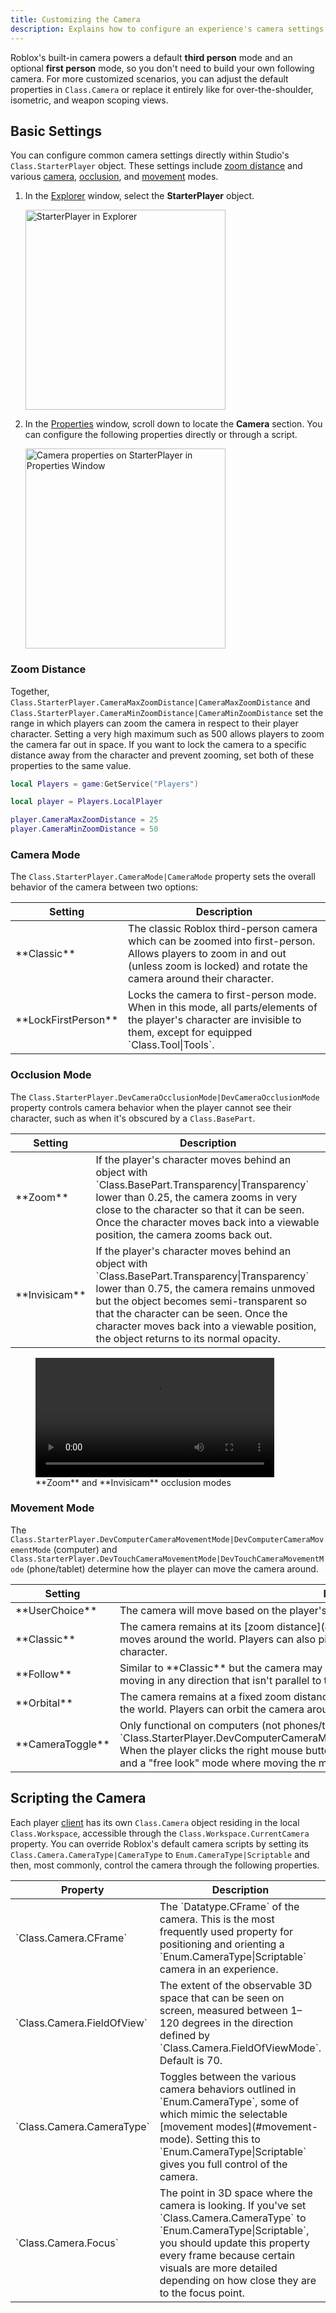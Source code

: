```yaml
---
title: Customizing the Camera
description: Explains how to configure an experience's camera settings.
---
```


Roblox's built-in camera powers a default **third person** mode and an optional **first person** mode, so you don't need to build your own following camera. For more customized scenarios, you can adjust the default properties in `Class.Camera` or replace it entirely like for over-the-shoulder, isometric, and weapon scoping views.

## Basic Settings

You can configure common camera settings directly within Studio's `Class.StarterPlayer` object. These settings include [zoom distance](#zoom-distance) and various [camera](#camera-mode), [occlusion](#occlusion-mode), and [movement](#movement-mode) modes.

1. In the [Explorer](../studio/explorer.md) window, select the **StarterPlayer** object.

   <img src="../assets/studio/explorer/StarterPlayer.png" width="320" alt="StarterPlayer in Explorer" />

1. In the [Properties](../studio/properties.md) window, scroll down to locate the **Camera** section. You can configure the following properties directly or through a script.

   <img src="../assets/studio/properties/StarterPlayer-Camera-Group.png" width="320" alt="Camera properties on StarterPlayer in Properties Window" />

### Zoom Distance

Together, `Class.StarterPlayer.CameraMaxZoomDistance|CameraMaxZoomDistance` and `Class.StarterPlayer.CameraMinZoomDistance|CameraMinZoomDistance` set the range in which players can zoom the camera in respect to their player character. Setting a very high maximum such as 500 allows players to zoom the camera far out in space. If you want to lock the camera to a specific distance away from the character and prevent zooming, set both of these properties to the same value.

```lua title='LocalScript - Camera Zoom Range' highlight='5,6'
local Players = game:GetService("Players")

local player = Players.LocalPlayer

player.CameraMaxZoomDistance = 25
player.CameraMinZoomDistance = 50
```

### Camera Mode

The `Class.StarterPlayer.CameraMode|CameraMode` property sets the overall behavior of the camera between two options:

<table>
<thead>
  <tr>
    <th>Setting</th>
    <th>Description</th>
  </tr>
</thead>
<tbody>
  <tr>
    <td>**Classic**</td>
    <td>The classic Roblox third-person camera which can be zoomed into first-person. Allows players to zoom in and out (unless zoom is locked) and rotate the camera around their character.</td>
  </tr>
  <tr>
    <td>**LockFirstPerson**</td>
    <td>Locks the camera to first-person mode. When in this mode, all parts/elements of the player's character are invisible to them, except for equipped `Class.Tool|Tools`.</td>
  </tr>
</tbody>
</table>

### Occlusion Mode

The `Class.StarterPlayer.DevCameraOcclusionMode|DevCameraOcclusionMode` property controls camera behavior when the player cannot see their character, such as when it's obscured by a `Class.BasePart`.

<table>
<thead>
  <tr>
    <th>Setting</th>
    <th>Description</th>
  </tr>
</thead>
<tbody>
  <tr>
    <td>**Zoom**</td>
    <td>If the player's character moves behind an object with `Class.BasePart.Transparency|Transparency` lower than 0.25, the camera zooms in very close to the character so that it can be seen. Once the character moves back into a viewable position, the camera zooms back out.</td>
  </tr>
  <tr>
    <td>**Invisicam**</td>
    <td>If the player's character moves behind an object with `Class.BasePart.Transparency|Transparency` lower than 0.75, the camera remains unmoved but the object becomes semi-transparent so that the character can be seen. Once the character moves back into a viewable position, the object returns to its normal opacity.</td>
  </tr>
</tbody>
</table>

<figure>
  <video controls src="../assets/workspace/camera/Camera-Occlusion.mp4" width="90%" alt="Camera occlusion mode: Zoom vs. Invisicam"></video>
  <figcaption>**Zoom** and **Invisicam** occlusion modes</figcaption>
</figure>

### Movement Mode

The `Class.StarterPlayer.DevComputerCameraMovementMode|DevComputerCameraMovementMode` (computer) and `Class.StarterPlayer.DevTouchCameraMovementMode|DevTouchCameraMovementMode` (phone/tablet) determine how the player can move the camera around.

<table>
<thead>
  <tr>
    <th>Setting</th>
    <th>Description</th>
  </tr>
</thead>
<tbody>
  <tr>
    <td>**UserChoice**</td>
    <td>The camera will move based on the player's in-experience camera settings.</td>
  </tr>
  <tr>
    <td>**Classic**</td>
    <td>The camera remains at its [zoom distance](#zoom-distance), tracking the player's character as it moves around the world. Players can also pitch the camera view up/down and orbit it around their character.</td>
  </tr>
  <tr>
    <td>**Follow**</td>
    <td>Similar to **Classic** but the camera may rotate slightly to face the player's character if they're moving in any direction that isn't parallel to the camera's facing direction.</td>
  </tr>
  <tr>
    <td>**Orbital**</td>
    <td>The camera remains at a fixed zoom distance and tracks the player's character as it moves around the world. Players can orbit the camera around their character but can't pitch the view up or down.</td>
  </tr>
  <tr>
    <td>**CameraToggle**</td>
    <td>Only functional on computers (not phones/tablets) through `Class.StarterPlayer.DevComputerCameraMovementMode|DevComputerCameraMovementMode`. When the player clicks the right mouse button, the camera toggles between **Classic** mode and a "free&nbsp;look" mode where moving the mouse looks around the world.</td>
  </tr>
</tbody>
</table>

## Scripting the Camera

Each player [client](../projects/client-server.md) has its own `Class.Camera` object residing in the local `Class.Workspace`, accessible through the `Class.Workspace.CurrentCamera` property. You can override Roblox's default camera scripts by setting its `Class.Camera.CameraType|CameraType` to `Enum.CameraType|Scriptable` and then, most commonly, control the camera through the following properties.

<table>
<thead>
  <tr>
    <th>Property</th>
    <th>Description</th>
  </tr>
</thead>
<tbody>
  <tr>
    <td>`Class.Camera.CFrame`</td>
    <td>The `Datatype.CFrame` of the camera. This is the most frequently used property for positioning and orienting a `Enum.CameraType|Scriptable` camera in an experience.</td>
  </tr>
  <tr>
    <td>`Class.Camera.FieldOfView`</td>
<td>The extent of the observable 3D space that can be seen on screen, measured between 1–120 degrees in the direction defined by `Class.Camera.FieldOfViewMode`. Default is 70.</td>
  </tr>
	<tr>
    <td>`Class.Camera.CameraType`</td>
    <td>Toggles between the various camera behaviors outlined in `Enum.CameraType`, some of which mimic the selectable [movement modes](#movement-mode). Setting this to `Enum.CameraType|Scriptable` gives you full control of the camera.</td>
  </tr>
	<tr>
    <td>`Class.Camera.Focus`</td>
    <td>The point in 3D space where the camera is looking. If you've set `Class.Camera.CameraType` to `Enum.CameraType|Scriptable`, you should update this property every frame because certain visuals are more detailed depending on how close they are to the focus point.</td>
  </tr>
</tbody>
</table>
